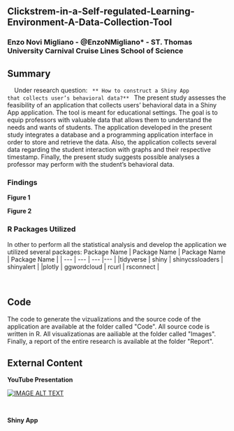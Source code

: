 

<p align="center">
<h2>Clickstrem-in-a-Self-regulated-Learning-Environment-A-Data-Collection-Tool </h2>
<h3> Enzo Novi Migliano - @EnzoNMigliano* - ST. Thomas University Carnival Cruise Lines School of Science </h3>
</p>

## Summary
&nbsp; &nbsp; Under research question: <code> ** How to construct a Shiny App that collects user’s behavioral data?** </code> The present study assesses the feasibility of an application that collects users’ behavioral data in a Shiny App application. The tool is meant for educational settings. The goal is to equip professors with valuable data that allows them to understand the needs and wants of students. The application developed in the present study integrates a database and a programming application interface in order to store and retrieve the data. Also, the application collects several data regarding the student interaction with graphs and their respective timestamp. Finally, the present study suggests possible analyses a professor may perform with the student’s behavioral data. 


### Findings

**Figure 1**

**Figure 2**
 
 
### R Packages Utilized
 In other to perform all the statistical analysis and develop the application we utilized several packages:
  Package Name | Package Name |  Package Name |  Package Name |
| --- | --- | --- |--- |
 |tidyverse | shiny | shinycssloaders | shinyalert |
 |plotly | ggwordcloud |  rcurl | rsconnect |



 <br/>
 
 ## Code
 The code to generate the vizualizations and the source code of the application are available at the folder called "Code". All source code is written in R. All visualizationas are aailiable at the folder called "Images". Finally, a report of the entire research is available at the folder "Report".
 
 
 ## External Content
 
 **YouTube Presentation**
 
 [![IMAGE ALT TEXT](http://img.youtube.com/vi/16zCCgqT0Ls/0.jpg)](http://www.youtube.com/watch?v=16zCCgqT0Ls "Video Title")
 

 
 <br>
 
 **Shiny App**
 
 
 
